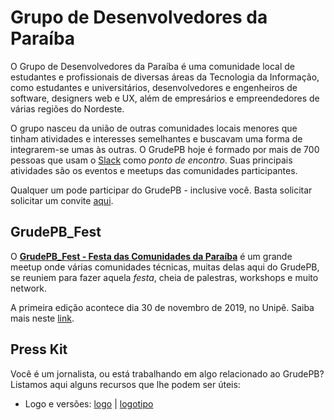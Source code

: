 # Grupo de Desenvolvedores da Paraíba

O Grupo de Desenvolvedores da Paraíba é uma comunidade local de estudantes e
profissionais de diversas áreas da Tecnologia da Informação, como estudantes e
universitários, desenvolvedores e engenheiros de software, designers web e UX,
além de empresários e empreendedores de várias regiões do Nordeste.

O grupo nasceu da união de outras comunidades locais menores que tinham
atividades e interesses semelhantes e buscavam uma forma de integrarem-se umas
às outras. O GrudePB hoje é formado por mais de 700 pessoas que usam o
[Slack](https://slack.com) como _ponto de encontro_. Suas principais atividades
são os eventos e meetups das comunidades participantes.

Qualquer um pode participar do GrudePB - inclusive você. Basta solicitar
solicitar um convite [aqui](http://grudepb.herokuapp.com).

## GrudePB_Fest

O **[GrudePB_Fest - Festa das Comunidades da Paraíba](http://bit.ly/grudepbfest)** é um grande meetup onde várias comunidades técnicas, muitas delas aqui do GrudePB,
se reuniem para fazer aquela *festa*, cheia de palestras, workshops e muito network. 

A primeira edição acontece dia 30 de novembro de 2019, no Unipê. Saiba mais neste [link](http://bit.ly/grudepbfest).

## Press Kit

Você é um jornalista, ou está trabalhando em algo relacionado ao GrudePB? Listamos aqui alguns recursos que lhe podem ser úteis:

* Logo e versões: <a href="https://github.com/GrudePB/grudepb.github.io/blob/master/media/grudepb-brand.svg" target="_blank">logo</a> | <a href="https://github.com/GrudePB/grudepb.github.io/blob/master/media/grudepb-brand-name.svg" target="_blank">logotipo</a> 

